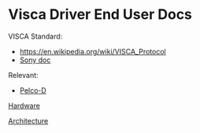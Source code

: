 # Visca Driver End User Docs

VISCA Standard:

* https://en.wikipedia.org/wiki/VISCA_Protocol
* [Sony doc](https://www.sony.net/Products/CameraSystem/CA/BRC_X400_SRG_X400/Technical_Document/E042100111.pdf)

Relevant:

* [Pelco-D](https://www.commfront.com/pages/pelco-d-protocol-tutorial)

[Hardware](hardware.md)

[Architecture](../src/README.md)
